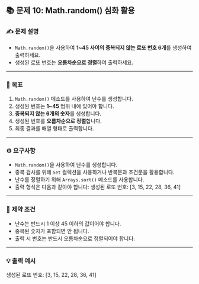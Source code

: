 ## 📚 문제 10: Math.random() 심화 활용

### ✍️ **문제 설명**
- `Math.random()`을 사용하여 **1~45 사이의 중복되지 않는 로또 번호 6개**를 생성하여 출력하세요.
- 생성된 로또 번호는 **오름차순으로 정렬**하여 출력하세요.

---

### 🎯 **목표**
1. `Math.random()` 메소드를 사용하여 난수를 생성합니다.
2. 생성된 번호는 **1~45** 범위 내에 있어야 합니다.
3. **중복되지 않는 6개의 숫자**를 생성합니다.
4. 생성된 번호를 **오름차순으로 정렬**합니다.
5. 최종 결과를 배열 형태로 출력합니다.

---

### ⚙️ **요구사항**
- `Math.random()`을 사용하여 난수를 생성합니다.
- 중복 검사를 위해 `Set` 컬렉션을 사용하거나 반복문과 조건문을 활용합니다.
- 난수를 정렬하기 위해 `Arrays.sort()` 메소드를 사용합니다.
- 출력 형식은 다음과 같아야 합니다:
  생성된 로또 번호: [3, 15, 22, 28, 36, 41]


---

### 🔗 **제약 조건**
- 난수는 반드시 1 이상 45 이하의 값이어야 합니다.
- 중복된 숫자가 포함되면 안 됩니다.
- 출력 시 번호는 반드시 오름차순으로 정렬되어야 합니다.

---

### 💡 **출력 예시**
생성된 로또 번호: [3, 15, 22, 28, 36, 41]



